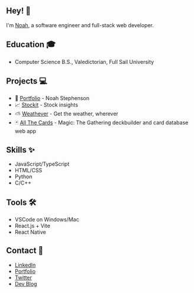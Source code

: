 ## Hey! 👋
I'm [Noah](https://noahvstephenson.com/), a software engineer and full-stack web developer.

## Education 🎓
- Computer Science B.S., Valedictorian, Full Sail University

## Projects 💻
- 🧑 [Portfolio](http://noahvstephenson.com/) - Noah Stephenson
- 📈 [Stockit](http://stockit-ns.vercel.app) - Stock insights 
- ⛅ [Weathever](http://weathever.vercel.app) - Get the weather, wherever
- 🃏 [All The Cards](https://noahvstephenson.github.io/projects/allthecards) - Magic: The Gathering deckbuilder and card database web app
  
## Skills ✨
- JavaScript/TypeScript
- HTML/CSS
- Python
- C/C++
  
## Tools 🛠
- VSCode on Windows/Mac
- React.js + Vite
- React Native

## Contact 📱
- [LinkedIn](https://www.linkedin.com/in/noahvstephenson/)
- [Portfolio](https://noahvstephenson.com/)
- [Twitter](https://twitter.com/noahvstephenson/)
- [Dev Blog](https://noahvstephenson.wordpress.com/)
